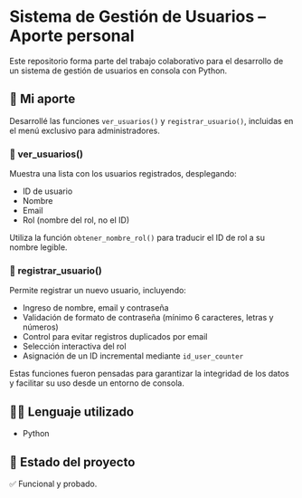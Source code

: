 # Sistema de Gestión de Usuarios – Aporte personal

Este repositorio forma parte del trabajo colaborativo para el desarrollo de un sistema de gestión de usuarios en consola con Python.

## 🧩 Mi aporte

Desarrollé las funciones `ver_usuarios()` y `registrar_usuario()`, incluidas en el menú exclusivo para administradores.

### 🔹 ver_usuarios()
Muestra una lista con los usuarios registrados, desplegando:
- ID de usuario
- Nombre
- Email
- Rol (nombre del rol, no el ID)

Utiliza la función `obtener_nombre_rol()` para traducir el ID de rol a su nombre legible.

### 🔹 registrar_usuario()
Permite registrar un nuevo usuario, incluyendo:
- Ingreso de nombre, email y contraseña
- Validación de formato de contraseña (mínimo 6 caracteres, letras y números)
- Control para evitar registros duplicados por email
- Selección interactiva del rol
- Asignación de un ID incremental mediante `id_user_counter`

Estas funciones fueron pensadas para garantizar la integridad de los datos y facilitar su uso desde un entorno de consola.

## 👨‍💻 Lenguaje utilizado
- Python

## 🚩 Estado del proyecto
✅ Funcional y probado. 


